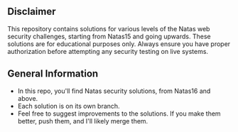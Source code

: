 ## Disclaimer

This repository contains solutions for various levels of the Natas web security challenges, starting from Natas15 and going upwards. These solutions are for educational purposes only. Always ensure you have proper authorization before attempting any security testing on live systems.

## General Information

- In this repo, you'll find Natas security solutions, from Natas16 and above.
- Each solution is on its own branch.
- Feel free to suggest improvements to the solutions. If you make them better, push them, and I'll likely merge them.
